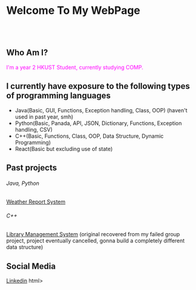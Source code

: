 <html>
<body>
<h1>Welcome To My WebPage</h1>
<br>
<br>
  
<h2>Who Am I?</h2>
<font color="FF00FF"><h7>I'm a year 2 HKUST Student, currently studying COMP.</h7></font>

<h2>I currently have exposure to the following types of programming languages </h2>

 - Java(Basic, GUI, Functions, Exception handling, Class, OOP)   (haven't used in past year, smh)
 - Python(Basic, Panada, API, JSON, Dictionary, Functions, Exception handling, CSV)
 - C++(Basic, Functions, Class, OOP, Data Structure, Dynamic Programming)
 - React(Basic but excluding use of state)

<h2>Past projects</h2>
<h6>Java, Python</h6>
<font color="0000ff"><a href="https://github.com/WMFong0/Python-Weather-Report-System">Weather Report System</a></font>
<font color="">
<h6>C++</h6>
<font color="0000ff"><a href="">Library Management System</a></font> (original recovered from my failed group project, project eventually cancelled, gonna build a completely different data structure)
  
<h2>Social Media</h2>
<font color="0000FF"><a href="https://www.linkedin.com/in/wai-ming-fong-40b119270/">Linkedin</a></font>
  
</body>
</body>html>
